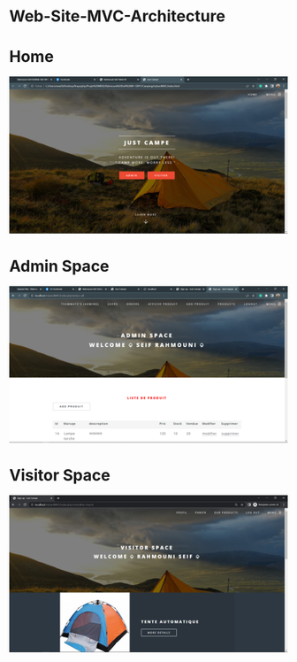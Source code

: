 # Web-Site-MVC-Architecture

# Home
![](IMAGES2/camphome.png)


# Admin Space
![](IMAGES2/admin.png)

# Visitor Space
![](IMAGES2/visitor.png)
